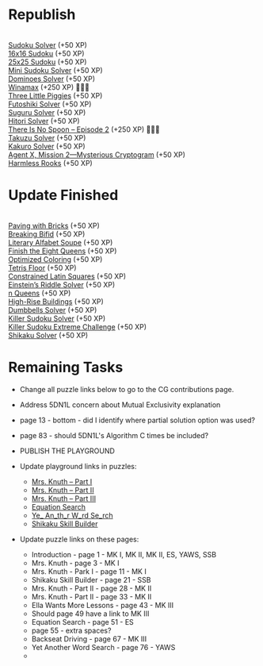 # Republish

<BR>[Sudoku Solver](https://www.codingame.com/training/medium/sudoku-solver) (+50 XP)
<BR>[16x16 Sudoku](https://www.codingame.com/training/medium/16x16-sudoku) (+50 XP)
<BR>[25x25 Sudoku](https://www.codingame.com/training/expert/25x25-sudoku) (+50 XP)
<BR>[Mini Sudoku Solver](https://www.codingame.com/training/hard/mini-sudoku-solver) (+50 XP)
<BR>[Dominoes Solver](https://www.codingame.com/training/hard/dominoes-solver) (+50 XP)
<BR>[Winamax](https://www.codingame.com/training/hard/winamax-sponsored-contest) (+250 XP) 🚀🚀🚀
<BR>[Three Little Piggies](https://www.codingame.com/training/hard/three-little-piggies) (+50 XP)
<BR>[Futoshiki Solver](https://www.codingame.com/training/medium/futoshiki-solver) (+50 XP)
<BR>[Suguru Solver](https://www.codingame.com/training/medium/suguru-solver) (+50 XP)
<BR>[Hitori Solver](https://www.codingame.com/training/hard/hitori-solver) (+50 XP)
<BR>[There Is No Spoon – Episode 2](https://www.codingame.com/training/hard/there-is-no-spoon-episode-2) (+250 XP) 🚀🚀🚀
<BR>[Takuzu Solver](https://www.codingame.com/training/hard/takuzu-solver) (+50 XP)
<BR>[Kakuro Solver](https://www.codingame.com/training/hard/kakuro-solver) (+50 XP)
<BR>[Agent X, Mission 2—Mysterious Cryptogram](https://www.codingame.com/training/medium/agent-x-mission-2mysterious-cryptogram) (+50 XP)
<BR>[Harmless Rooks](https://www.codingame.com/training/hard/harmless-rooks) (+50 XP)



# Update Finished

<BR>[Paving with Bricks](https://www.codingame.com/training/medium/paving-with-bricks) (+50 XP)
<BR>[Breaking Bifid](https://www.codingame.com/training/hard/breaking-bifid) (+50 XP)
<BR>[Literary Alfabet Soupe](https://www.codingame.com/training/medium/literary-alfabet-soupe) (+50 XP)
<BR>[Finish the Eight Queens](https://www.codingame.com/training/medium/finish-the-eight-queens) (+50 XP)
<BR>[Optimized Coloring](https://www.codingame.com/training/medium/optimized-coloring) (+50 XP)
<BR>[Tetris Floor](https://www.codingame.com/training/hard/tetris-floor) (+50 XP)
<BR>[Constrained Latin Squares](https://www.codingame.com/training/medium/constrained-latin-squares) (+50 XP)
<BR>[Einstein’s Riddle Solver](https://www.codingame.com/training/hard/einsteins-riddle-solver) (+50 XP)
<BR>[n Queens](https://www.codingame.com/training/hard/n-queens) (+50 XP)
<BR>[High-Rise Buildings](https://www.codingame.com/training/expert/high-rise-buildings) (+50 XP)
<BR>[Dumbbells Solver](https://www.codingame.com/training/hard/dumbbells-solver) (+50 XP)
<BR>[Killer Sudoku Solver](https://www.codingame.com/training/medium/killer-sudoku-solver) (+50 XP)
<BR>[Killer Sudoku Extreme Challenge](https://www.codingame.com/training/hard/killer-sudoku-extreme-challenge) (+50 XP)
<BR>[Shikaku Solver](https://www.codingame.com/training/medium/shikaku-solver) (+50 XP)



# Remaining Tasks

* Change all puzzle links below to go to the CG contributions page.
* Address 5DN1L concern about Mutual Exclusivity explanation
* page 13 - bottom - did I identify where partial solution option was used?
* page 83 - should 5DN1L's Algorithm C times be included?


* PUBLISH THE PLAYGROUND
* Update playground links in puzzles:
  * [Mrs. Knuth – Part I](https://www.codingame.com/contribute/view/94231c8a12567007bde24553f6a9e3de55981)
  * [Mrs. Knuth – Part II](https://www.codingame.com/contribute/view/950238e7e8f40105ccd0fd6237bf60c4d25b3)
  * [Mrs. Knuth – Part III](https://www.codingame.com/contribute/view/959460130d2f9792d933f75838edb639a6dae)
  * [Equation Search](https://www.codingame.com/contribute/view/100071e2989e321b98a5118cdacdf90ebf6d26)
  * [Ye_ An_th_r W_rd Se_rch](https://www.codingame.com/contribute/view/493839424591127bcdbb6371018895b7bf742)
  * [Shikaku Skill Builder](https://www.codingame.com/contribute/view/10244722a13a0e3269ba38f7c562148ed31d32)
* Update puzzle links on these pages:
  * Introduction - page 1 - MK I, MK II, MK II, ES, YAWS, SSB
  * Mrs. Knuth - page 3 - MK I
  * Mrs. Knuth - Park I - page 11 - MK I
  * Shikaku Skill Builder - page 21 - SSB
  * Mrs. Knuth - Part II - page 28 - MK II
  * Mrs. Knuth - Part II - page 33 - MK II
  * Ella Wants More Lessons - page 43 - MK III
  * Should page 49 have a link to MK III
  * Equation Search - page 51 - ES
  * page 55 - extra spaces?
  * Backseat Driving - page 67 - MK III
  * Yet Another Word Search - page 76 - YAWS
  * 
